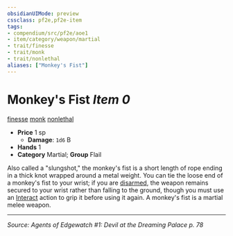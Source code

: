 ```yaml
---
obsidianUIMode: preview
cssclass: pf2e,pf2e-item
tags:
- compendium/src/pf2e/aoe1
- item/category/weapon/martial
- trait/finesse
- trait/monk
- trait/nonlethal
aliases: ["Monkey's Fist"]
---
```

# Monkey's Fist *Item 0*  
[finesse](rules/traits/finesse.md "Finesse Weapon Trait")  [monk](rules/traits/monk.md "Monk Class Trait")  [nonlethal](rules/traits/nonlethal.md "Nonlethal Weapon Trait")  

- **Price** 1 sp
  - **Damage**: `1d6` B
- **Hands** 1
- **Category** Martial; **Group** Flail 

Also called a "slungshot," the monkey's fist is a short length of rope ending in a thick knot wrapped around a metal weight. You can tie the loose end of a monkey's fist to your wrist; if you are [disarmed](rules/actions/disarm.md), the weapon remains secured to your wrist rather than falling to the ground, though you must use an [Interact](rules/actions/interact.md) action to grip it before using it again. A monkey's fist is a martial melee weapon.


---
*Source: Agents of Edgewatch #1: Devil at the Dreaming Palace p. 78*
